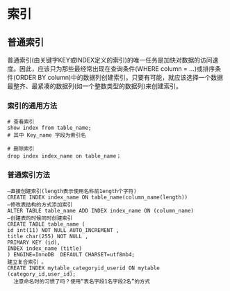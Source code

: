 # 索引

## 普通索引
普通索引(由关键字KEY或INDEX定义的索引)的唯一任务是加快对数据的访问速度。因此，应该只为那些最经常出现在查询条件(WHERE column = …)或排序条件(ORDER BY column)中的数据列创建索引。只要有可能，就应该选择一个数据最整齐、最紧凑的数据列(如一个整数类型的数据列)来创建索引。

### 索引的通用方法
```
# 查看索引
show index from table_name;
# 其中 Key_name 字段为索引名
 
# 删除索引
drop index index_name on table_name；
```
### 普通索引方法
```
–直接创建索引(length表示使用名称前1ength个字符) 
CREATE INDEX index_name ON table_name(column_name(length)) 
–修改表结构的方式添加索引 
ALTER TABLE table_name ADD INDEX index_name ON (column_name) 
–创建表的时候同时创建索引 
CREATE TABLE table_name ( 
id int(11) NOT NULL AUTO_INCREMENT , 
title char(255) NOT NULL , 
PRIMARY KEY (id), 
INDEX index_name (title) 
) ENGINE=InnoDB  DEFAULT CHARSET=utf8mb4;  
建立复合索引 。 
CREATE INDEX mytable_categoryid_userid ON mytable (category_id,user_id); 
  注意命名时的习惯了吗？使用“表名字段1名字段2名”的方式
```
